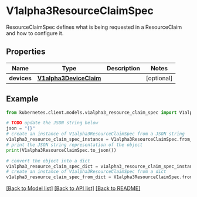 # V1alpha3ResourceClaimSpec

ResourceClaimSpec defines what is being requested in a ResourceClaim and how to configure it.

## Properties

Name | Type | Description | Notes
------------ | ------------- | ------------- | -------------
**devices** | [**V1alpha3DeviceClaim**](V1alpha3DeviceClaim.md) |  | [optional] 

## Example

```python
from kubernetes.client.models.v1alpha3_resource_claim_spec import V1alpha3ResourceClaimSpec

# TODO update the JSON string below
json = "{}"
# create an instance of V1alpha3ResourceClaimSpec from a JSON string
v1alpha3_resource_claim_spec_instance = V1alpha3ResourceClaimSpec.from_json(json)
# print the JSON string representation of the object
print(V1alpha3ResourceClaimSpec.to_json())

# convert the object into a dict
v1alpha3_resource_claim_spec_dict = v1alpha3_resource_claim_spec_instance.to_dict()
# create an instance of V1alpha3ResourceClaimSpec from a dict
v1alpha3_resource_claim_spec_from_dict = V1alpha3ResourceClaimSpec.from_dict(v1alpha3_resource_claim_spec_dict)
```
[[Back to Model list]](../README.md#documentation-for-models) [[Back to API list]](../README.md#documentation-for-api-endpoints) [[Back to README]](../README.md)


